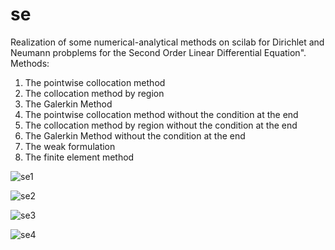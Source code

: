 # se
Realization of some numerical-analytical methods on scilab for Dirichlet and Neumann probplems for the Second Order Linear Differential Equation".
Methods:
1) The pointwise collocation method
2) The collocation method by region
3) The Galerkin Method
4) The pointwise collocation method without the condition at the end
5) The collocation method by region without the condition at the end
6) The Galerkin Method without the condition at the end
7) The weak formulation
8) The finite element method

![se1](https://cloud.githubusercontent.com/assets/7002896/26339046/10fb9f22-3f96-11e7-931f-308c7273e8f4.png)

![se2](https://cloud.githubusercontent.com/assets/7002896/26339045/10fa09fa-3f96-11e7-8ef3-5e1017f0b7a9.png)

![se3](https://cloud.githubusercontent.com/assets/7002896/26339048/10fc8306-3f96-11e7-906a-6fd725978746.png)

![se4](https://cloud.githubusercontent.com/assets/7002896/26339047/10fbdf82-3f96-11e7-9c5f-40744bcbf1ff.png)
